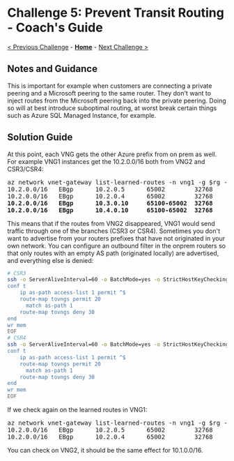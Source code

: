 # Challenge 5: Prevent Transit Routing - Coach's Guide

[< Previous Challenge](./04-filtering.md) - **[Home](./README.md)** - [Next Challenge >](./06-communities.md)

## Notes and Guidance

This is important for example when customers are connecting a private peering and a Microsoft peering to the same router. They don't want to inject routes from the Microsoft peering back into the private peering. Doing so will at best introduce suboptimal routing, at worst break certain things such as Azure SQL Managed Instance, for example.

## Solution Guide

At this point, each VNG gets the other Azure prefix from on prem as well. For example VNG1 instances get the 10.2.0.0/16 both from VNG2 and CSR3/CSR4:

<pre>
az network vnet-gateway list-learned-routes -n vng1 -g $rg -o table | grep 10.2.0.0/16
10.2.0.0/16   EBgp      10.2.0.5      65002        32768     10.2.0.5
10.2.0.0/16   EBgp      10.2.0.4      65002        32768     10.2.0.4
<b>10.2.0.0/16   EBgp      10.3.0.10     65100-65002  32768     10.3.0.10
10.2.0.0/16   EBgp      10.4.0.10     65100-65002  32768     10.4.0.10</b>
</pre>

This means that if the routes from VNG2 disappeared, VNG1 would send traffic through one of the branches (CSR3 or CSR4). Sometimes you don't want to advertise from your routers prefixes that have not originated in your own network. You can configure an outbound filter in the onprem routers so that only routes with an empty AS path (originated locally) are advertised, and everything else is denied:

```bash
# CSR3
ssh -o ServerAliveInterval=60 -o BatchMode=yes -o StrictHostKeyChecking=no "$csr3" >/dev/null 2>&1 <<'EOF'
conf t
    ip as-path access-list 1 permit ^$
    route-map tovngs permit 20
      match as-path 1
    route-map tovngs deny 30
end
wr mem
EOF
# CSR4
ssh -o ServerAliveInterval=60 -o BatchMode=yes -o StrictHostKeyChecking=no "$csr4" >/dev/null 2>&1 <<'EOF'
conf t
    ip as-path access-list 1 permit ^$
    route-map tovngs permit 20
      match as-path 1
    route-map tovngs deny 30
end
wr mem
EOF
```

If we check again on the learned routes in VNG1:

<pre>
az network vnet-gateway list-learned-routes -n vng1 -g $rg -o table | grep 10.2.0.0/16
10.2.0.0/16   EBgp      10.2.0.5      65002        32768     10.2.0.5
10.2.0.0/16   EBgp      10.2.0.4      65002        32768     10.2.0.4
</pre>

You can check on VNG2, it should be the same effect for 10.1.0.0/16.
